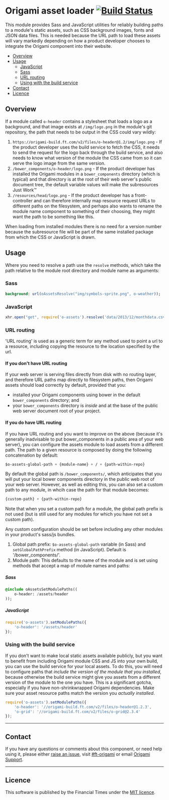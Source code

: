 # Origami asset loader [![Build Status](https://circleci.com/gh/Financial-Times/o-assets.png?style=shield&circle-token=fa399be931a86c55510a392198e48bbfeb3bab42)](https://circleci.com/gh/Financial-Times/o-assets)

This module provides Sass and JavaScript utilities for reliably building paths to a module's static assets, such as CSS background images, fonts and JSON data files. This is needed because the URL path to load these assets will vary markedly depending on how a product developer chooses to integrate the Origami component into their website.

- [Overview](#overview)
- [Usage](#usage)
	- [JavaScript](#javascript)
	- [Sass](#sass)
	- [URL routing](#url-routing)
	- [Using with the build service](#using-with-the-build-service)
- [Contact](#contact)
- [Licence](#licence)


## Overview

If a module called `o-header` contains a stylesheet that loads a logo as a background, and that image exists at `/img/logo.png` in the module's git repository, the path that needs to be output in the CSS could vary wildly:

1. `https://origami-build.ft.com/v2/files/o-header@1.2/img/logo.png` - If the product developer uses the build service to fetch the CSS, it needs to send the request for the logo back through the build service, and also needs to know what version of the module the CSS came from so it can serve the logo image from the same version.
1. `/bower_components/o-header/logo.png` - If the product developer has installed the Origami modules in a `bower_components` directory (which is typical) and that directory is at the root of their web server's public document tree, the default variable values will make the subresources Just Work&trade;
1. `/resources/head/logo.png` - If the product developer has a front-controller and can therefore internally map resource request URLs to different paths on the filesystem, and perhaps also wants to rename the module name component to something of their choosing, they might want the path to be something like this.

When loading from installed modules there is no need for a version number because the subresource file will be part of the same installed package from which the CSS or JavaScript is drawn.

## Usage

Where you need to resolve a path use the `resolve` methods, which take the path relative to the module root directory and module name as arguments:

### Sass

```sass
background: url(oAssetsResolve("img/symbols-sprite.png", o-weather));
```

### JavaScript

```js
xhr.open("get", require('o-assets').resolve('data/2013/12/monthdata.csv', 'o-weather'));
```

### URL routing

'URL routing' is used as a generic term for any method used to point a url to a resource, including copying the resource to the location specified by the url.

#### If you don't have URL routing

If your web server is serving files directly from disk with no routing layer, and therefore URL paths map directly to filesystem paths, then Origami assets should load correctly by default, provided that you:

* installed your Origami components using bower in the default `bower_components` directory; and
* your `bower_components` directory is *inside* and at the base of the public web server document root of your project.

#### If you do have URL routing

If you have URL routing and you want to improve on the above (because it's generally inadvisable to put bower_components in a public area of your web server), you can configure the assets module to load assets from a different path. The path to a given resource is composed by doing the following concatenation by default:

```sass
$o-assets-global-path + {module-name} + / + {path-within-repo}
```

By default the global path is `/bower_components/`, which anticipates that you will put your local bower components directory in the public web root of your web server.  However, as well as editing this, you can also set a custom path to any module, in whcih case the path for that module becomes:

```sass
{custom-path} + {path-within-repo}
```

Note that when you set a custom path for a module, the global path prefix is not used (but is still used for any modules for which you have not set a custom path).

Any custom configuration should be set before including any other modules in your product's sass/js bundles.

1. Global path prefix: `$o-assets-global-path` variable (in Sass) and `setGlobalPathPrefix` method (in JavaScript).  Default is '/bower_components/'.
1. Module path: This defaults to the name of the module and is set using methods that accept a map of module names and paths:

##### Sass

```sass
@include oAssetsSetModulePaths((
	o-header: /assets/header
));
```

##### JavaScript

```js
require('o-assets').setModulePaths({
	'o-header': '/assets/header'
});
```

### Using with the build service

If you don't want to make local static assets available publicly, but you want to benefit from including Origami module CSS and JS into your own build, you can use the build service for your local assets.  To do this, you will need to configure paths that *include the version of the module that you installed*, because otherwise the build service might give you assets from a different version of the module to the one you have.  This is a significant gotcha, especially if you have non-shrinkwrapped Origami dependencies.  Make sure your asset resource paths match the version you *actually installed*.

```js
require('o-assets').setModulePaths({
	'o-header': '//origami-build.ft.com/v2/files/o-header@1.2.3',
	'o-grid': '//origami-build.ft.com/v2/files/o-grid@2.3.4'
});
```

---

## Contact

If you have any questions or comments about this component, or need help using it, please either [raise an issue](https://github.com/Financial-Times/o-assets/issues), visit [#ft-origami](https://financialtimes.slack.com/messages/ft-origami/) or email [Origami Support](mailto:origami-support@ft.com).

----

## Licence

This software is published by the Financial Times under the [MIT licence](http://opensource.org/licenses/MIT).
